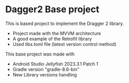 # Dagger2 Base project

This is based project to implement the Dragger 2 library.

- Project made with the MVVM architecture
- A good example of the Retrofit library
- Used libs.toml file (latest version control method)

This base project was made with

- Android Studio Jellyfish 2023.3.1 Patch 1
- Gradle version "gradle-8.6-bin"
- New Library versions handling
